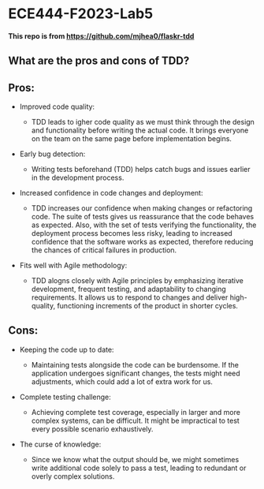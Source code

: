 # ECE444-F2023-Lab5

#### This repo is from https://github.com/mjhea0/flaskr-tdd

## What are the pros and cons of TDD?
## Pros:
- Improved code quality:
  - TDD leads to igher code quality as we must think through the design and functionality before writing the actual code. It brings everyone on the team on the same page before implementation begins.
 
- Early bug detection:
  - Writing tests beforehand (TDD) helps catch bugs and issues earlier in the development process.
 
- Increased confidence in code changes and deployment:
  - TDD increases our confidence when making changes or refactoring code. The suite of tests gives us reassurance that the code behaves as expected. Also, with the set of tests verifying the functionality, the deployment process becomes less risky, leading to increased confidence that the software works as expected, therefore reducing the chances of critical failures in production.
 
- Fits well with Agile methodology:
  - TDD alogns closely with Agile principles by emphasizing iterative development, frequent testing, and adaptability to changing requirements. It allows us to respond to changes and deliver high-quality, functioning increments of the product in shorter cycles.

## Cons:
- Keeping the code up to date:
  - Maintaining tests alongside the code can be burdensome. If the application undergoes significant changes, the tests might need adjustments, which could add a lot of extra work for us.

- Complete testing challenge:
  - Achieving complete test coverage, especially in larger and more complex systems, can be difficult. It might be impractical to test every possible scenario exhaustively.

- The curse of knowledge:
  - Since we know what the output should be, we might sometimes write additional code solely to pass a test, leading to redundant or overly complex solutions. 

